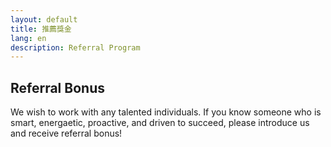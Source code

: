 ```yaml
---
layout: default
title: 推薦獎金
lang: en
description: Referral Program
---
```




## Referral Bonus

We wish to work with any talented individuals. If you know someone who is smart, energaetic, proactive, and driven to succeed, please introduce us and receive referral bonus!